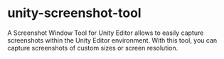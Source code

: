 # unity-screenshot-tool
A Screenshot Window Tool for Unity Editor allows to easily capture screenshots within the Unity Editor environment. With this tool, you can capture screenshots of custom sizes or screen resolution.
